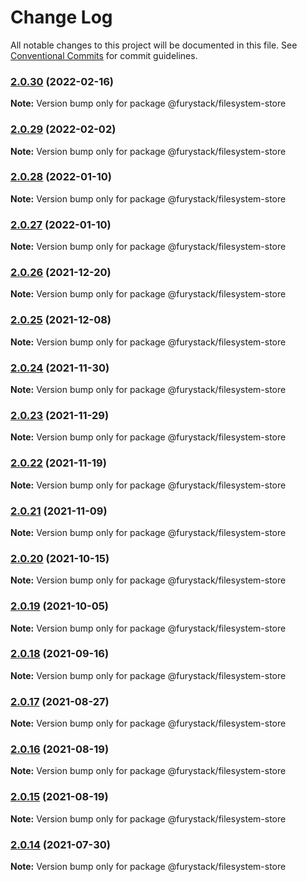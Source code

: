 # Change Log

All notable changes to this project will be documented in this file.
See [Conventional Commits](https://conventionalcommits.org) for commit guidelines.

### [2.0.30](https://github.com/furystack/furystack/compare/@furystack/filesystem-store@2.0.29...@furystack/filesystem-store@2.0.30) (2022-02-16)

**Note:** Version bump only for package @furystack/filesystem-store






### [2.0.29](https://github.com/furystack/furystack/compare/@furystack/filesystem-store@2.0.28...@furystack/filesystem-store@2.0.29) (2022-02-02)

**Note:** Version bump only for package @furystack/filesystem-store






### [2.0.28](https://github.com/furystack/furystack/compare/@furystack/filesystem-store@2.0.26...@furystack/filesystem-store@2.0.28) (2022-01-10)

**Note:** Version bump only for package @furystack/filesystem-store






### [2.0.27](https://github.com/furystack/furystack/compare/@furystack/filesystem-store@2.0.26...@furystack/filesystem-store@2.0.27) (2022-01-10)

**Note:** Version bump only for package @furystack/filesystem-store






### [2.0.26](https://github.com/furystack/furystack/compare/@furystack/filesystem-store@2.0.25...@furystack/filesystem-store@2.0.26) (2021-12-20)

**Note:** Version bump only for package @furystack/filesystem-store






### [2.0.25](https://github.com/furystack/furystack/compare/@furystack/filesystem-store@2.0.24...@furystack/filesystem-store@2.0.25) (2021-12-08)

**Note:** Version bump only for package @furystack/filesystem-store






### [2.0.24](https://github.com/furystack/furystack/compare/@furystack/filesystem-store@2.0.23...@furystack/filesystem-store@2.0.24) (2021-11-30)

**Note:** Version bump only for package @furystack/filesystem-store






### [2.0.23](https://github.com/furystack/furystack/compare/@furystack/filesystem-store@2.0.22...@furystack/filesystem-store@2.0.23) (2021-11-29)

**Note:** Version bump only for package @furystack/filesystem-store






### [2.0.22](https://github.com/furystack/furystack/compare/@furystack/filesystem-store@2.0.21...@furystack/filesystem-store@2.0.22) (2021-11-19)

**Note:** Version bump only for package @furystack/filesystem-store






### [2.0.21](https://github.com/furystack/furystack/compare/@furystack/filesystem-store@2.0.20...@furystack/filesystem-store@2.0.21) (2021-11-09)

**Note:** Version bump only for package @furystack/filesystem-store






### [2.0.20](https://github.com/furystack/furystack/compare/@furystack/filesystem-store@2.0.19...@furystack/filesystem-store@2.0.20) (2021-10-15)

**Note:** Version bump only for package @furystack/filesystem-store






### [2.0.19](https://github.com/furystack/furystack/compare/@furystack/filesystem-store@2.0.18...@furystack/filesystem-store@2.0.19) (2021-10-05)

**Note:** Version bump only for package @furystack/filesystem-store






### [2.0.18](https://github.com/furystack/furystack/compare/@furystack/filesystem-store@2.0.17...@furystack/filesystem-store@2.0.18) (2021-09-16)

**Note:** Version bump only for package @furystack/filesystem-store






### [2.0.17](https://github.com/furystack/furystack/compare/@furystack/filesystem-store@2.0.16...@furystack/filesystem-store@2.0.17) (2021-08-27)

**Note:** Version bump only for package @furystack/filesystem-store






### [2.0.16](https://github.com/furystack/furystack/compare/@furystack/filesystem-store@2.0.15...@furystack/filesystem-store@2.0.16) (2021-08-19)

**Note:** Version bump only for package @furystack/filesystem-store






### [2.0.15](https://github.com/furystack/furystack/compare/@furystack/filesystem-store@1.1.16...@furystack/filesystem-store@2.0.15) (2021-08-19)

**Note:** Version bump only for package @furystack/filesystem-store






### [2.0.14](https://github.com/furystack/furystack/compare/@furystack/filesystem-store@1.1.16...@furystack/filesystem-store@2.0.14) (2021-07-30)

**Note:** Version bump only for package @furystack/filesystem-store
